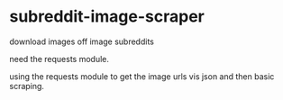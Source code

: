 subreddit-image-scraper
=======================

download images off image subreddits

need the requests module.

using the requests module to get the image urls vis json and then basic scraping.
